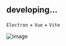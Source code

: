  ## developing...
 
 `Electron`  + `Vue` +  `Vite` 

![image](https://user-images.githubusercontent.com/45450994/232738122-3890dbf0-7bf2-4bcc-939a-63e5fb1c9f3d.png)

